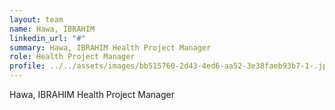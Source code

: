 ```yaml
---
layout: team
name: Hawa, IBRAHIM
linkedin_url: "#"
summary: Hawa, IBRAHIM Health Project Manager
role: Health Project Manager
profile: ../../assets/images/bb515760-2d43-4ed6-aa52-3e38faeb93b7-1-.jpg
---
```

Hawa, IBRAHIM Health Project Manager
